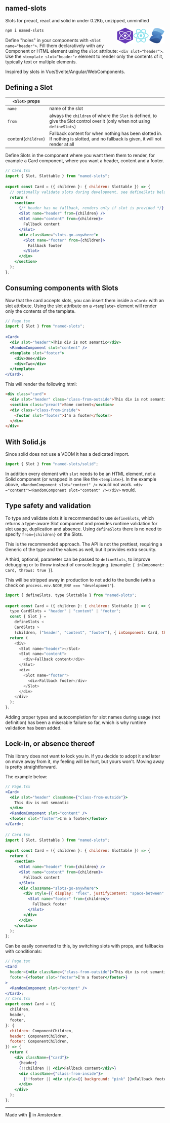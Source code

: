 ## named-slots

Slots for preact, react and solid in under 0.2Kb, unzipped, unminified

<img align="right" width="50" height="50" src="https://github.com/maybebot/named-slots/blob/main/frameworks/solid/solid.svg">
<img align="right" width="50" height="50" src="https://github.com/maybebot/named-slots/blob/main/frameworks/react/react.svg">
<img align="right" width="50" height="50" src="https://github.com/maybebot/named-slots/blob/main/frameworks/preact/preact.svg">

```sh
npm i named-slots
```

Define "holes" in your components with `<Slot name="header">`.
Fill them declaratively with any Component or HTML element using the `slot` attribute: `<div slot="header">`. Use the `<template slot="header">` element to render only the contents of it, typically text or multiple elements.

Inspired by slots in Vue/Svelte/Angular/WebComponents.

## Defining a Slot

| `<Slot>` props      |                                                                                                                                   |
| ------------------- | --------------------------------------------------------------------------------------------------------------------------------- |
| `name`              | name of the slot                                                                                                                  |
| `from`              | always the `children` of where the `Slot` is defined, to give the Slot control over it (only when not using `defineSlots`)        |
| content(`children`) | Fallback content for when nothing has been slotted in. If nothing is slotted, and no fallback is given, it will not render at all |

Define Slots in the component where you want them them to render, for example a Card component, where you want a header, content and a footer.

```jsx
// Card.tsx
import { Slot, Slottable } from "named-slots";

export const Card = ({ children }: { children: Slottable }) => {
  // optionally validate slots during development, see defineSlots below
  return (
    <section>
      {/* header has no fallback, renders only if slot is provided */}
      <Slot name="header" from={children} />
      <Slot name="content" from={children}>
        Fallback content
      </Slot>
      <div className="slots-go-anywhere">
        <Slot name="footer" from={children}>
          Fallback footer
        </Slot>
      </div>
    </section>
  );
};
```

## Consuming components with Slots

Now that the card accepts slots, you can insert them inside a `<Card>` with an slot attribute. Using the slot attribute on a `<template>` element will render only the contents of the template.

```jsx
// Page.tsx
import { Slot } from "named-slots";

<Card>
  <div slot="header">This div is not semantic</div>
  <RandomComponent slot="content" />
  <template slot="footer">
    <div>One</div>
    <div>Two</div>
  </template>
</Card>;
```

This will render the following html:

```html
<div class="card">
  <div slot="header" class="class-from-outside">This div is not semantic</div>
  <section class="preact">Some content</section>
  <div class="class-from-inside">
    <footer slot="footer">I'm a footer</footer>
  </div>
</div>
```

## With Solid.js

Since solid does not use a VDOM it has a dedicated import.

```ts
import { Slot } from "named-slots/solid";
```

In addition every element with `slot` needs to be an HTML element, not a Solid component (or wrapped in one like the `<template>`). In the example above, `<RandomComponent slot="content" />` would not work. `<div ="content"><RandomComponent slot="content" /></div>` would.

## Type safety and validation

To type and validate slots it is recommended to use `defineSlots`, which returns a type-aware Slot component and provides runtime validation for slot usage, duplication and absence. Using `defineSlots` there is no need to specify `from={children}` on the Slots.

This is the recommended approach. The API is not the prettiest, requiring a Generic of the type and the values as well, but it provides extra security.

A third, optional, parameter can be passed to `defineSlots`, to improve debugging or to throw instead of console.logging. (example: `{ inComponent: Card, throws: true }`).

This will be stripped away in production to not add to the bundle (with a check on `process.env.NODE_ENV === "development"`).

```js
import { defineSlots, type Slottable } from "named-slots";

export const Card = ({ children }: { children: Slottable }) => {
  type CardSlots = "header" | "content" | "footer";
  const { Slot } =
    defineSlots <
    CardSlots >
    (children, ["header", "content", "footer"], { inComponent: Card, throws: true });
  return (
    <div>
      <Slot name="header"></Slot>
      <Slot name="content">
        <div>Fallback content</div>
      </Slot>
      <div>
        <Slot name="footer">
          <div>Fallback footer</div>
        </Slot>
      </div>
    </div>
  );
};
```

Adding proper types and autocompletion for slot names during usage (not definition) has been a miserable failure so far, which is why runtime validation has been added.

## Lock-in, or absence thereof

This library does not want to lock you in. If you decide to adopt it and later on move away from it, my feeling will be hurt, but yours won't. Moving away is pretty straightforward.

The example below:

```jsx
// Page.tsx
<Card>
  <div slot="header" className={"class-from-outside"}>
    This div is not semantic
  </div>
  <RandomComponent slot="content" />
  <footer slot="footer">I'm a footer</footer>
</Card>;

// Card.tsx
import { Slot, Slottable } from "named-slots";

export const Card = ({ children }: { children: Slottable }) => {
  return (
    <section>
      <Slot name="header" from={children} />
      <Slot name="content" from={children}>
        Fallback content
      </Slot>
      <div className="slots-go-anywhere">
        <div style={{ display: "flex", justifyContent: "space-between" }}>
          <Slot name="footer" from={children}>
            Fallback footer
          </Slot>
        </div>
      </div>
    </section>
  );
};
```

Can be easily converted to this, by switching slots with props, and fallbacks with conditionals:

```jsx
// Page.tsx
<Card
  header={<div className={"class-from-outside"}>This div is not semantic</div>}
  footer={<footer slot="footer">I'm a footer</footer>}
>
  <RandomComponent slot="content" />
</Card>;
// Card.tsx
export const Card = ({
  children,
  header,
  footer,
}: {
  children: ComponentChildren,
  header: ComponentChildren,
  footer: ComponentChildren,
}) => {
  return (
    <div className={"card"}>
      {header}
      {!!children || <div>Fallback content</div>}
      <div className={"class-from-inside"}>
        {!!footer || <div style={{ background: "pink" }}>Fallback footer</div>}
      </div>
    </div>
  );
};
```

---

Made with 🍕 in Amsterdam.
